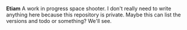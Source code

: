 **Etiam**
A work in progress space shooter. I don't really need to write anything here because this repository is private. Maybe this can list the versions and todo or something? We'll see.